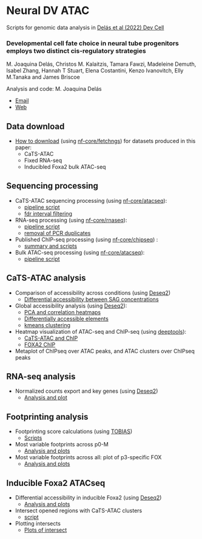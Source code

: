 # Neural DV ATAC
Scripts for genomic data analysis in [Delás et al (2022) Dev Cell](https://doi.org/10.1016/j.devcel.2022.11.016) 

### Developmental cell fate choice in neural tube progenitors employs two distinct cis-regulatory strategies
M. Joaquina Delás, Christos M. Kalaitzis, Tamara Fawzi, Madeleine Demuth, Isabel Zhang, Hannah T Stuart, Elena Costantini, Kenzo Ivanovitch, Elly M.Tanaka and James Briscoe

Analysis and code: M. Joaquina Delás
- [Email](mailto:joaquina.delas@crick.ac.uk)
- [Web](https://mjdelas.github.io/)

## Data download
- [How to download](docs/GEO_download.md) (using [nf-core/fetchngs](https://nf-co.re/fetchngs)) for datasets produced in this paper:
    - CaTS-ATAC
    - Fixed RNA-seq
    - Inducibled Foxa2 bulk ATAC-seq

## Sequencing processing
- CaTS-ATAC sequencing processing (using [nf-core/atacseq](https://nf-co.re/atacseq)): 
    - [pipeline script](sh/run_cats-atac.sh)
    - [fdr interval filtering](NeuralDV_Rproject/cats-atac_1_filter_fdr.md)
- RNA-seq processing (using [nf-core/rnaseq](https://nf-co.re/rnaseq)): 
    - [pipeline script](sh/run_rnaseq.sh) 
    - [removal of PCR duplicates](R/R_geneCounts.R)
- Published ChIP-seq processing (using [nf-core/chipseq](https://nf-co.re/chipseq)) : 
    - [summary and scripts](docs/chip-seq_processing.md)
- Bulk ATAC-seq processing (using [nf-core/atacseq](https://nf-co.re/atacseq)):
    - [pipeline script](sh/run_atac-ifoxa2.sh)

## CaTS-ATAC analysis
- Comparison of accessibility across conditions (using [Deseq2](https://bioconductor.org/packages/release/bioc/html/DESeq2.html))
    - [Differential accessibility between SAG concentrations](NeuralDV_Rproject/cats-atac_3_cross_condition_diffacc.md)
- Global accessibility analysis (using [Deseq2](https://bioconductor.org/packages/release/bioc/html/DESeq2.html)):
    - [PCA and correlation heatmaps](NeuralDV_Rproject/cats-atac_2_deseq_PCA_heatmaps.md)
    - [Differentially accessible elements](NeuralDV_Rproject/cats-atac_4_DiffAcc_filter.md)
    - [kmeans clustering](NeuralDV_Rproject/cats-atac_5_kmeans.md)
- Heatmap visualization of ATAC-seq and ChIP-seq (using [deeptools](https://deeptools.readthedocs.io/en/develop/)):
    - [CaTS-ATAC and ChIP](sh/run_deeptools_atac_chip.sh)
    - [FOXA2 ChIP](sh/run_deeptools_atac_Foxa2chip.sh)
- Metaplot of ChIPseq over ATAC peaks, and ATAC clusters over ChIPseq peaks

## RNA-seq analysis
- Normalized counts export and key genes (using [Deseq2](https://bioconductor.org/packages/release/bioc/html/DESeq2.html))
    - [Analysis and plot](NeuralDV_Rproject/rna_1.md)

## Footprinting analysis
- Footprinting score calculations (using [TOBIAS](https://github.com/loosolab/TOBIAS)) 
    - [Scripts](docs/tobias_allscripts.md)
- Most variable footprints across p0-M
    - [Analysis and plots](NeuralDV_Rproject/footprinting_d5_d6_p0_M.md)
- Most variable footprints across all: plot of p3-specific FOX
    - [Analysis and plots](NeuralDV_Rproject/footprinting_allconditions.md)

## Inducible Foxa2 ATACseq
- Differential accessibility in inducible Foxa2 (using [Deseq2](https://bioconductor.org/packages/release/bioc/html/DESeq2.html))
    - [Analysis and plots](NeuralDV_Rproject/ifoxa2-atac_1_maplot.md)
- Intersect opened regions with CaTS-ATAC clusters
    - [script](sh/run_intersect.sh)
- Plotting intersects
    - [Plots of intersect](NeuralDV_Rproject/ifoxa2-atac_2_intersect_plot.md)